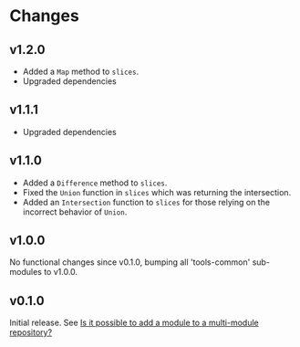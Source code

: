 # Changes

## v1.2.0

- Added a `Map` method to `slices`.
- Upgraded dependencies

## v1.1.1

- Upgraded dependencies

## v1.1.0

- Added a `Difference` method to `slices`.
- Fixed the `Union` function in `slices` which was returning the intersection.
- Added an `Intersection` function to `slices` for those relying on the
  incorrect behavior of `Union`.

## v1.0.0

No functional changes since v0.1.0, bumping all 'tools-common' sub-modules to
v1.0.0.

## v0.1.0

Initial release. See [Is it possible to add a module to a multi-module
repository?](https://github.com/golang/go/wiki/Modules#is-it-possible-to-add-a-module-to-a-multi-module-repository.)
